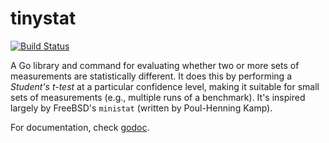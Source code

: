 tinystat
========

[![Build Status](https://travis-ci.org/codahale/tinystat.png?branch=master)](https://travis-ci.org/codahale/tinystat)

A Go library and command for evaluating whether two or more sets of measurements
are statistically different. It does this by performing a *Student's t-test* at
a particular confidence level, making it suitable for small sets of measurements
(e.g., multiple runs of a benchmark). It's inspired largely by FreeBSD's
`ministat` (written by Poul-Henning Kamp).

For documentation, check [godoc](http://godoc.org/github.com/codahale/tinystat).
